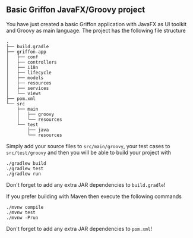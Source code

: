 Basic Griffon JavaFX/Groovy project
---------------------------------

You have just created a basic Griffon application with JavaFX as UI toolkit
and Groovy as main language. The project has the following file structure

    .
    ├── build.gradle
    ├── griffon-app
    │   ├── conf
    │   ├── controllers
    │   ├── i18n
    │   ├── lifecycle
    │   ├── models
    │   ├── resources
    │   ├── services
    │   └── views
    ├── pom.xml
    └── src
        ├── main
        │   ├── groovy
        │   └── resources
        └── test
            ├── java
            └── resources

Simply add your source files to `src/main/groovy`, your test cases to
`src/test/groovy` and then you will be able to build your project with

    ./gradlew build
    ./gradlew test
    ./gradlew run

Don't forget to add any extra JAR dependencies to `build.gradle`!

If you prefer building with Maven then execute the following commands

    ./mvnw compile
    ./mvnw test
    ./mvnw -Prun

Don't forget to add any extra JAR dependencies to `pom.xml`!
